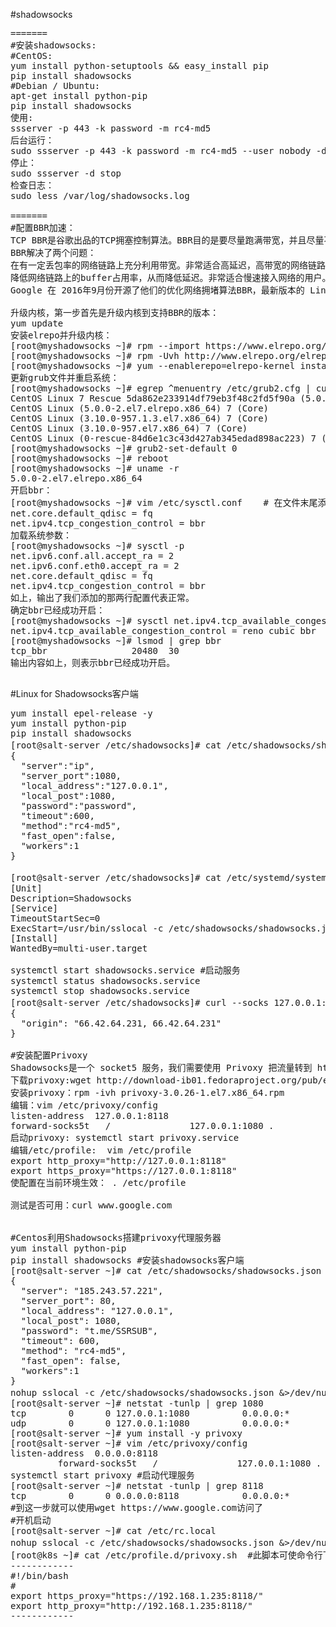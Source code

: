 ﻿#shadowsocks
<pre>
=======
#安装shadowsocks:
#CentOS:
yum install python-setuptools && easy_install pip
pip install shadowsocks
#Debian / Ubuntu:
apt-get install python-pip
pip install shadowsocks
使用:
ssserver -p 443 -k password -m rc4-md5
后台运行：
sudo ssserver -p 443 -k password -m rc4-md5 --user nobody -d start
停止：
sudo ssserver -d stop
检查日志：
sudo less /var/log/shadowsocks.log

=======
#配置BBR加速：
TCP BBR是谷歌出品的TCP拥塞控制算法。BBR目的是要尽量跑满带宽，并且尽量不要有排队的情况。BBR可以起到单边加速TCP连接的效果。
BBR解决了两个问题：
在有一定丢包率的网络链路上充分利用带宽。非常适合高延迟，高带宽的网络链路。
降低网络链路上的buffer占用率，从而降低延迟。非常适合慢速接入网络的用户。
Google 在 2016年9月份开源了他们的优化网络拥堵算法BBR，最新版本的 Linux内核(4.9-rc8)中已经集成了该算法。

升级内核，第一步首先是升级内核到支持BBR的版本：
yum update
安装elrepo并升级内核：
[root@myshadowsocks ~]# rpm --import https://www.elrepo.org/RPM-GPG-KEY-elrepo.org
[root@myshadowsocks ~]# rpm -Uvh http://www.elrepo.org/elrepo-release-7.0-2.el7.elrepo.noarch.rpm
[root@myshadowsocks ~]# yum --enablerepo=elrepo-kernel install kernel-ml -y
更新grub文件并重启系统：
[root@myshadowsocks ~]# egrep ^menuentry /etc/grub2.cfg | cut -f 2 -d \'
CentOS Linux 7 Rescue 5da862e233914df79eb3f48c2fd5f90a (5.0.0-2.el7.elrepo.x86_64)
CentOS Linux (5.0.0-2.el7.elrepo.x86_64) 7 (Core)
CentOS Linux (3.10.0-957.1.3.el7.x86_64) 7 (Core)
CentOS Linux (3.10.0-957.el7.x86_64) 7 (Core)
CentOS Linux (0-rescue-84d6e1c3c43d427ab345edad898ac223) 7 (Core)
[root@myshadowsocks ~]# grub2-set-default 0
[root@myshadowsocks ~]# reboot
[root@myshadowsocks ~]# uname -r
5.0.0-2.el7.elrepo.x86_64
开启bbr：
[root@myshadowsocks ~]# vim /etc/sysctl.conf    # 在文件末尾添加如下内容
net.core.default_qdisc = fq
net.ipv4.tcp_congestion_control = bbr
加载系统参数：
[root@myshadowsocks ~]# sysctl -p
net.ipv6.conf.all.accept_ra = 2
net.ipv6.conf.eth0.accept_ra = 2
net.core.default_qdisc = fq
net.ipv4.tcp_congestion_control = bbr
如上，输出了我们添加的那两行配置代表正常。
确定bbr已经成功开启：
[root@myshadowsocks ~]# sysctl net.ipv4.tcp_available_congestion_control
net.ipv4.tcp_available_congestion_control = reno cubic bbr
[root@myshadowsocks ~]# lsmod | grep bbr
tcp_bbr                20480  30
输出内容如上，则表示bbr已经成功开启。

</pre>

#Linux for Shadowsocks客户端
<pre>
yum install epel-release -y
yum install python-pip
pip install shadowsocks
[root@salt-server /etc/shadowsocks]# cat /etc/shadowsocks/shadowsocks.json #连接服务器信息
{
  "server":"ip",
  "server_port":1080,
  "local_address":"127.0.0.1",
  "local_post":1080,
  "password":"password",
  "timeout":600,
  "method":"rc4-md5",
  "fast_open":false,
  "workers":1
}

[root@salt-server /etc/shadowsocks]# cat /etc/systemd/system/shadowsocks.service #设置服务启动
[Unit]
Description=Shadowsocks
[Service]
TimeoutStartSec=0
ExecStart=/usr/bin/sslocal -c /etc/shadowsocks/shadowsocks.json
[Install]
WantedBy=multi-user.target

systemctl start shadowsocks.service #启动服务
systemctl status shadowsocks.service
systemctl stop shadowsocks.service
[root@salt-server /etc/shadowsocks]# curl --socks 127.0.0.1:1080 http://httpbin.org/ip #验证是否成功
{
  "origin": "66.42.64.231, 66.42.64.231"
}

#安装配置Privoxy
Shadowsocks是一个 socket5 服务，我们需要使用 Privoxy 把流量转到 http／https 上。
下载privoxy:wget http://download-ib01.fedoraproject.org/pub/epel/7/x86_64/Packages/p/privoxy-3.0.26-1.el7.x86_64.rpm
安装privoxy：rpm -ivh privoxy-3.0.26-1.el7.x86_64.rpm
编辑：vim /etc/privoxy/config
listen-address  127.0.0.1:8118
forward-socks5t   /               127.0.0.1:1080 .
启动privoxy: systemctl start privoxy.service
编辑/etc/profile:  vim /etc/profile
export http_proxy="http://127.0.0.1:8118"
export https_proxy="https://127.0.0.1:8118"
使配置在当前环境生效： . /etc/profile

测试是否可用：curl www.google.com


#Centos利用Shadowsocks搭建privoxy代理服务器
yum install python-pip
pip install shadowsocks #安装shadowsocks客户端
[root@salt-server ~]# cat /etc/shadowsocks/shadowsocks.json 
{
  "server": "185.243.57.221",
  "server_port": 80,
  "local_address": "127.0.0.1",
  "local_post": 1080,
  "password": "t.me/SSRSUB",
  "timeout": 600,
  "method": "rc4-md5",
  "fast_open": false,
  "workers":1
}
nohup sslocal -c /etc/shadowsocks/shadowsocks.json &>/dev/null & #启动代理在后台
[root@salt-server ~]# netstat -tunlp | grep 1080
tcp        0      0 127.0.0.1:1080          0.0.0.0:*               LISTEN      22868/python2       
udp        0      0 127.0.0.1:1080          0.0.0.0:*                           22868/python2       
[root@salt-server ~]# yum install -y privoxy
[root@salt-server ~]# vim /etc/privoxy/config 
listen-address  0.0.0.0:8118
         forward-socks5t   /               127.0.0.1:1080 .
systemctl start privoxy #启动代理服务
[root@salt-server ~]# netstat -tunlp | grep 8118
tcp        0      0 0.0.0.0:8118            0.0.0.0:*               LISTEN      23294/privoxy      
#到这一步就可以使用wget https://www.google.com访问了
#开机启动
[root@salt-server ~]# cat /etc/rc.local 
nohup sslocal -c /etc/shadowsocks/shadowsocks.json &>/dev/null & #添加此行即可
[root@k8s ~]# cat /etc/profile.d/privoxy.sh  #此脚本可使命令行下的linux能代理上网
------------
#!/bin/bash
#
export https_proxy="https://192.168.1.235:8118/"
export http_proxy="http://192.168.1.235:8118/"
------------


</pre>